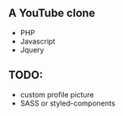 ## A YouTube clone

- PHP
- Javascript
- Jquery

## TODO:

- custom profile picture
- SASS or styled-components
